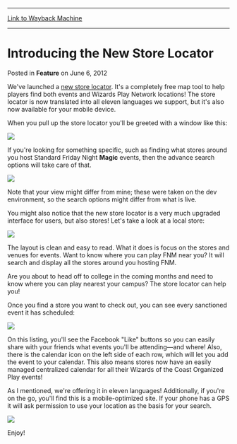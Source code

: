 
---
[Link to Wayback Machine](https://web.archive.org/web/20160826102811/http://magic.wizards.com/en/articles/archive/feature/introducing-new-store-locator-2012-06-06)

[_metadata_:description]:- "We've launched a new store locator. It's a completely free map tool to help players find both events and Wizards Play Network locations! The store locator is now translated into all eleven languages we support, but it's also now available for your mobile device."
[_metadata_:generator]:- "Drupal 7 (http://drupal.org)"
[_metadata_:node]:- "353496"
[_metadata_:publish_date]:- "2012-06-06"
[_metadata_:source]:- "div-main-content"
[_metadata_:title]:- "Introducing the New Store Locator"
[_metadata_:wayback_capture_timestamp]:- "2016-08-26 10:28:11"
[_metadata_:wayback_raw_url]:- "https://web.archive.org/web/20160826102811id_/http://magic.wizards.com/en/articles/archive/feature/introducing-new-store-locator-2012-06-06"
[_metadata_:wayback_url]:- "http://magic.wizards.com/en/articles/archive/feature/introducing-new-store-locator-2012-06-06"
---


Introducing the New Store Locator
=================================



 Posted in **Feature**
 on June 6, 2012 










We've launched a [new store locator](http://locator.wizards.com/). It's a completely free map tool to help players find both events and Wizards Play Network locations! The store locator is now translated into all eleven languages we support, but it's also now available for your mobile device.


When you pull up the store locator you'll be greeted with a window like this:


![](https://media.wizards.com/images/magic/daily/features/feature198a_search.jpg)

If you're looking for something specific, such as finding what stores around you host Standard Friday Night **Magic** events, then the advance search options will take care of that.


![](https://media.wizards.com/images/magic/daily/features/feature198a_advanced.jpg)

Note that your view might differ from mine; these were taken on the dev environment, so the search options might differ from what is live.


You might also notice that the new store locator is a very much upgraded interface for users, but also stores! Let's take a look at a local store:


![](https://media.wizards.com/images/magic/daily/features/feature198a_store.jpg)

The layout is clean and easy to read. What it does is focus on the stores and venues for events. Want to know where you can play FNM near you? It will search and display all the stores around you hosting FNM.


Are you about to head off to college in the coming months and need to know where you can play nearest your campus? The store locator can help you!


Once you find a store you want to check out, you can see every sanctioned event it has scheduled:


![](https://media.wizards.com/legacy/mtg/images/daily/features/feature198a_events.jpg)

On this listing, you'll see the Facebook "Like" buttons so you can easily share with your friends what events you'll be attending—and where! Also, there is the calendar icon on the left side of each row, which will let you add the event to your calendar. This also means stores now have an easily managed centralized calendar for all their Wizards of the Coast Organized Play events!


As I mentioned, we're offering it in eleven languages! Additionally, if you're on the go, you'll find this is a mobile-optimized site. If your phone has a GPS it will ask permission to use your location as the basis for your search.


![](https://media.wizards.com/images/magic/daily/features/feature198a_mobile.jpg)

Enjoy!








